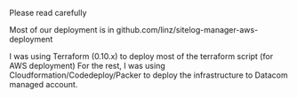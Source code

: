 Please read carefully

Most of our deployment is in github.com/linz/sitelog-manager-aws-deployment

I was using Terraform (0.10.x) to deploy most of the terraform script (for AWS deployment)
For the rest, I was using Cloudformation/Codedeploy/Packer to deploy the infrastructure to Datacom managed account.

